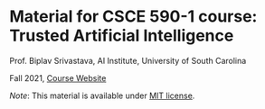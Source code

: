 # Material for CSCE 590-1 course: Trusted Artificial Intelligence 

Prof. Biplav Srivastava, AI Institute, University of South Carolina

Fall 2021, [Course Website](https://sites.google.com/site/biplavsrivastava/teaching/csce-590-trusted-ai)

*Note*: This material is available under [MIT license](https://opensource.org/licenses/MIT).
